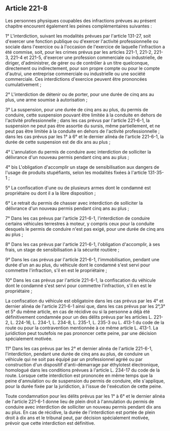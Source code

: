 Article 221-8
----
Les personnes physiques coupables des infractions prévues au présent chapitre
encourent également les peines complémentaires suivantes :

1° L'interdiction, suivant les modalités prévues par l'article 131-27, soit
d'exercer une fonction publique ou d'exercer l'activité professionnelle ou
sociale dans l'exercice ou à l'occasion de l'exercice de laquelle l'infraction a
été commise, soit, pour les crimes prévus par les articles 221-1, 221-2, 221-3,
221-4 et 221-5, d'exercer une profession commerciale ou industrielle, de
diriger, d'administrer, de gérer ou de contrôler à un titre quelconque,
directement ou indirectement, pour son propre compte ou pour le compte d'autrui,
une entreprise commerciale ou industrielle ou une société commerciale. Ces
interdictions d'exercice peuvent être prononcées cumulativement ;

2° L'interdiction de détenir ou de porter, pour une durée de cinq ans au plus,
une arme soumise à autorisation ;

3° La suspension, pour une durée de cinq ans au plus, du permis de conduire,
cette suspension pouvant être limitée à la conduite en dehors de l'activité
professionnelle ; dans les cas prévus par l'article 221-6-1, la suspension ne
peut pas être assortie du sursis, même partiellement, et ne peut pas être
limitée à la conduite en dehors de l'activité professionnelle ; dans les cas
prévus par les 1° à 6° et le dernier alinéa de l'article 221-6-1, la durée de
cette suspension est de dix ans au plus ;

4° L'annulation du permis de conduire avec interdiction de solliciter la
délivrance d'un nouveau permis pendant cinq ans au plus ;

4° bis L'obligation d'accomplir un stage de sensibilisation aux dangers de
l'usage de produits stupéfiants, selon les modalités fixées à l'article 131-35-1
;

5° La confiscation d'une ou de plusieurs armes dont le condamné est propriétaire
ou dont il a la libre disposition ;

6° Le retrait du permis de chasser avec interdiction de solliciter la délivrance
d'un nouveau permis pendant cinq ans au plus ;

7° Dans les cas prévus par l'article 221-6-1, l'interdiction de conduire
certains véhicules terrestres à moteur, y compris ceux pour la conduite desquels
le permis de conduire n'est pas exigé, pour une durée de cinq ans au plus ;

8° Dans les cas prévus par l'article 221-6-1, l'obligation d'accomplir, à ses
frais, un stage de sensibilisation à la sécurité routière ;

9° Dans les cas prévus par l'article 221-6-1, l'immobilisation, pendant une
durée d'un an au plus, du véhicule dont le condamné s'est servi pour commettre
l'infraction, s'il en est le propriétaire ;

10° Dans les cas prévus par l'article 221-6-1, la confiscation du véhicule dont
le condamné s'est servi pour commettre l'infraction, s'il en est le propriétaire
;

La confiscation du véhicule est obligatoire dans les cas prévus par les 4° et
dernier alinéa de l'article 221-6-1 ainsi que, dans les cas prévus par les 2°,3°
et 5° du même article, en cas de récidive ou si la personne a déjà été
définitivement condamnée pour un des délits prévus par les articles L. 221-2, L.
224-16, L. 234-1, L. 234-8, L. 235-1, L. 235-3 ou L. 413-1 du code de la route
ou pour la contravention mentionnée à ce même article L. 413-1. La juridiction
peut toutefois ne pas prononcer cette peine, par une décision spécialement
motivée.

11° Dans les cas prévus par les 2° et dernier alinéa de l'article 221-6-1,
l'interdiction, pendant une durée de cinq ans au plus, de conduire un véhicule
qui ne soit pas équipé par un professionnel agréé ou par construction d'un
dispositif d'anti-démarrage par éthylotest électronique, homologué dans les
conditions prévues à l'article L. 234-17 du code de la route. Lorsque cette
interdiction est prononcée en même temps que la peine d'annulation ou de
suspension du permis de conduire, elle s'applique, pour la durée fixée par la
juridiction, à l'issue de l'exécution de cette peine.

Toute condamnation pour les délits prévus par les 1° à 6° et le dernier alinéa
de l'article 221-6-1 donne lieu de plein droit à l'annulation du permis de
conduire avec interdiction de solliciter un nouveau permis pendant dix ans au
plus. En cas de récidive, la durée de l'interdiction est portée de plein droit à
dix ans et le tribunal peut, par décision spécialement motivée, prévoir que
cette interdiction est définitive.

